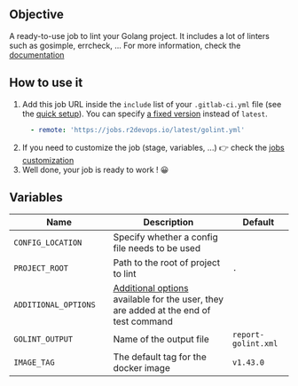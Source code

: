 ## Objective

A ready-to-use job to lint your Golang project. It includes a lot of linters such as gosimple, errcheck, ... For more information, check the [documentation](https://golangci-lint.run/usage/linters/)

## How to use it

1. Add this job URL inside the `include` list of your `.gitlab-ci.yml` file (see the [quick setup](/use-the-hub/#quick-setup)). You can specify [a fixed version](#changelog) instead of `latest`.
    ```yaml
      - remote: 'https://jobs.r2devops.io/latest/golint.yml'
    ```
1. If you need to customize the job (stage, variables, ...) 👉 check the [jobs
   customization](/use-the-hub/#jobs-customization)
1. Well done, your job is ready to work ! 😀

## Variables

| Name | Description | Default |
| ---- | ----------- | ------- |
| `CONFIG_LOCATION` <img width=100/> | Specify whether a config file needs to be used <img width=175/>| ` ` <img width=100/>|
| `PROJECT_ROOT` | Path to the root of project to lint | `.` |
| `ADDITIONAL_OPTIONS` | [Additional options](https://golangci-lint.run/usage/configuration/) available for the user, they are added at the end of test command | ` ` |
| `GOLINT_OUTPUT` | Name of the output file | `report-golint.xml` |
| `IMAGE_TAG` | The default tag for the docker image | `v1.43.0`  |
